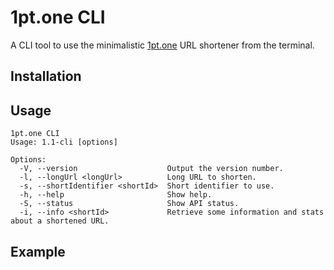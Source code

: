 # 1pt.one CLI

A CLI tool to use the minimalistic [1pt.one](https://github.com/Jeusto/1pt.one) URL shortener from the terminal.

## Installation

## Usage

```
1pt.one CLI
Usage: 1.1-cli [options]

Options:
  -V, --version                    Output the version number.
  -l, --longUrl <longUrl>          Long URL to shorten.
  -s, --shortIdentifier <shortId>  Short identifier to use.
  -h, --help                       Show help.
  -S, --status                     Show API status.
  -i, --info <shortId>             Retrieve some information and stats about a shortened URL.
```

## Example
